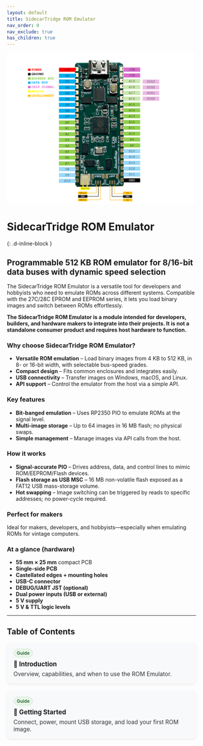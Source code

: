 ```yaml
---
layout: default
title: SidecarTridge ROM Emulator
nav_order: 0
nav_exclude: true
has_children: true
---
```


![SidecarTridge ROM Emulator pinout diagram](/sidecartridge-rom/assets/images/PINOUT_DIAGRAM_V2_1280px.png)

# SidecarTridge ROM Emulator
{: .d-inline-block }

## Programmable 512 KB ROM emulator for 8/16-bit data buses with dynamic speed selection

The SidecarTridge ROM Emulator is a versatile tool for developers and hobbyists who need to emulate ROMs across different systems. Compatible with the 27C/28C EPROM and EEPROM series, it lets you load binary images and switch between ROMs effortlessly.

**The SidecarTridge ROM Emulator is a module intended for developers, builders, and hardware makers to integrate into their projects. It is not a standalone consumer product and requires host hardware to function.**

### Why choose SidecarTridge ROM Emulator?

- **Versatile ROM emulation** – Load binary images from 4 KB to 512 KB, in 8- or 16-bit width, with selectable bus-speed grades.
- **Compact design** – Fits common enclosures and integrates easily.
- **USB connectivity** – Transfer images on Windows, macOS, and Linux.
- **API support** – Control the emulator from the host via a simple API.

### Key features

- **Bit-banged emulation** – Uses RP2350 PIO to emulate ROMs at the signal level.
- **Multi-image storage** – Up to 64 images in 16 MB flash; no physical swaps.
- **Simple management** – Manage images via API calls from the host.

### How it works

- **Signal-accurate PIO** – Drives address, data, and control lines to mimic ROM/EEPROM/Flash devices.
- **Flash storage as USB MSC** – 16 MB non-volatile flash exposed as a FAT12 USB mass-storage volume.
- **Hot swapping** – Image switching can be triggered by reads to specific addresses; no power-cycle required.

### Perfect for makers

Ideal for makers, developers, and hobbyists—especially when emulating ROMs for vintage computers.

### At a glance (hardware)

- **55 mm × 25 mm** compact PCB
- **Single-side PCB**
- **Castellated edges + mounting holes**
- **USB-C connector**
- **DEBUG/UART JST (optional)**
- **Dual power inputs (USB or external)**
- **5 V supply**
- **5 V & TTL logic levels**

---

## Table of Contents

<!-- Card grid + chips (scoped to this page) -->
<style>
  .toc-grid {
    display: grid;
    grid-template-columns: repeat(auto-fit, minmax(280px, 1fr));
    gap: 1.2rem;
    margin-top: 0.75rem;
  }
  .toc-card {
    background: #f8f9fa;
    border-radius: 12px;
    padding: 1rem 1.1rem;
    box-shadow: 0 2px 6px rgba(0,0,0,0.08);
    transition: transform .12s ease, box-shadow .12s ease;
  }
  .toc-card:hover {
    transform: translateY(-2px);
    box-shadow: 0 6px 18px rgba(0,0,0,0.12);
  }
  .toc-card h3 {
    margin: .25rem 0 .35rem 0;
    font-size: 1.05rem;
    line-height: 1.25;
  }
  .toc-card h3 a { text-decoration: none; }
  .toc-card p {
    margin: 0;
    font-size: .95rem;
    color: #333;
  }
  .toc-chip {
    display: inline-block;
    font-size: .72rem;
    font-weight: 600;
    letter-spacing: .02em;
    padding: .22rem .5rem;
    border-radius: 999px;
    margin-bottom: .25rem;
    user-select: none;
  }
  .chip-guide   { background: #e8f5e9; color: #1b5e20; border: 1px solid #c8e6c9; }
  .chip-ref     { background: #e3f2fd; color: #0d47a1; border: 1px solid #bbdefb; }
  .chip-howto   { background: #fff3e0; color: #e65100; border: 1px solid #ffe0b2; }
</style>

<div class="toc-grid">

  <!-- Guides -->
  <div class="toc-card">
    <span class="toc-chip chip-guide">Guide</span>
    <h3>📘 <a href="/sidecartridge-rom/introduction/">Introduction</a></h3>
    <p>Overview, capabilities, and when to use the ROM Emulator.</p>
  </div>

  <div class="toc-card">
    <span class="toc-chip chip-guide">Guide</span>
    <h3>🚀 <a href="/sidecartridge-rom/getting-started/">Getting Started</a></h3>
    <p>Connect, power, mount USB storage, and load your first ROM image.</p>
  </div>

<!--

  <div class="toc-card">
    <span class="toc-chip chip-guide">Guide</span>
    <h3>🧩 <a href="/sidecartridge-rom/host-api-and-tools/">Host API &amp; Tools</a></h3>
    <p>Use the host API/CLI to list, upload, select, and switch images.</p>
  </div>

  <div class="toc-card">
    <span class="toc-chip chip-howto">How-to</span>
    <h3>🗂️ <a href="/sidecartridge-rom/image-management/">Image Management</a></h3>
    <p>Flash layout, FAT12 volume, naming, and organizing up to 64 images.</p>
  </div>

  <div class="toc-card">
    <span class="toc-chip chip-howto">How-to</span>
    <h3>🔀 <a href="/sidecartridge-rom/switching-mechanisms/">Switching Mechanisms</a></h3>
    <p>Address-triggered switching, safety notes, and best practices.</p>
  </div>

  <div class="toc-card">
    <span class="toc-chip chip-howto">How-to</span>
    <h3>⚡ <a href="/sidecartridge-rom/bus-timing-and-performance/">Bus Timing &amp; Performance</a></h3>
    <p>Dynamic speed selection, wait states, and tuning for stability.</p>
  </div>

  <div class="toc-card">
    <span class="toc-chip chip-ref">Reference</span>
    <h3>🧱 <a href="/sidecartridge-rom/hardware-overview/">Hardware Overview</a></h3>
    <p>Board layout, power options, connectors, and physical specs.</p>
  </div>

  <div class="toc-card">
    <span class="toc-chip chip-ref">Reference</span>
    <h3>📌 <a href="/sidecartridge-rom/pinout-and-electrical/">Pinout &amp; Electrical Specs</a></h3>
    <p>Pin mapping, logic levels (5 V &amp; TTL), and interfacing notes.</p>
  </div>

  <div class="toc-card">
    <span class="toc-chip chip-ref">Reference</span>
    <h3>💾 <a href="/sidecartridge-rom/supported-roms/">Supported ROM Types &amp; Sizes</a></h3>
    <p>27C/28C series, 8/16-bit width, supported size range (4 KB–512 KB).</p>
  </div>

  <div class="toc-card">
    <span class="toc-chip chip-ref">Reference</span>
    <h3>🧪 <a href="/sidecartridge-rom/examples-and-designs/">Examples &amp; Reference Designs</a></h3>
    <p>Minimal wiring, adapters, and integration patterns.</p>
  </div>

  <div class="toc-card">
    <span class="toc-chip chip-ref">Reference</span>
    <h3>🔧 <a href="/sidecartridge-rom/troubleshooting/">Troubleshooting</a></h3>
    <p>Common issues, diagnostics, and quick fixes.</p>
  </div>

  <div class="toc-card">
    <span class="toc-chip chip-ref">Reference</span>
    <h3>❓ <a href="/sidecartridge-rom/faq/">FAQ</a></h3>
    <p>Answers to frequently asked questions.</p>
  </div>

  <div class="toc-card">
    <span class="toc-chip chip-ref">Reference</span>
    <h3>📝 <a href="/sidecartridge-rom/changelog/">Changelog</a></h3>
    <p>Latest firmware, tooling, and documentation updates.</p>
  </div>

-->

</div>
